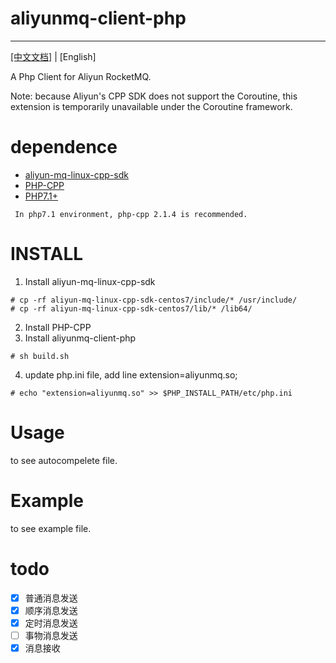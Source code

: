 # aliyunmq-client-php
----------
[[中文文档]](README_ZH.md) | [English]


A Php Client for Aliyun RocketMQ. 

  Note: because Aliyun's CPP SDK does not support the Coroutine, this extension is temporarily unavailable under the Coroutine framework.

# dependence

- [aliyun-mq-linux-cpp-sdk](https://ons-client-sdk.oss-cn-hangzhou.aliyuncs.com/linux_all_in_one/V2.0.0/aliyun-mq-linux-cpp-sdk.tar.gz?spm=a2c4g.11186623.2.16.717bd2cc5zhMdW&file=aliyun-mq-linux-cpp-sdk.tar.gz)
- [PHP-CPP](http://www.php-cpp.com/)
- [PHP7.1+](https://www.php.net/)

```
 In php7.1 environment, php-cpp 2.1.4 is recommended.
```

# INSTALL

1. Install aliyun-mq-linux-cpp-sdk

```
# cp -rf aliyun-mq-linux-cpp-sdk-centos7/include/* /usr/include/
# cp -rf aliyun-mq-linux-cpp-sdk-centos7/lib/* /lib64/
```

2. Install PHP-CPP
3. Install aliyunmq-client-php
```
# sh build.sh
```
4. update php.ini file, add line extension=aliyunmq.so;
```
# echo "extension=aliyunmq.so" >> $PHP_INSTALL_PATH/etc/php.ini
```

# Usage

to see autocompelete file.

# Example

to see example file.

# todo
- [x] 普通消息发送
- [x] 顺序消息发送
- [x] 定时消息发送
- [ ] 事物消息发送
- [x] 消息接收
